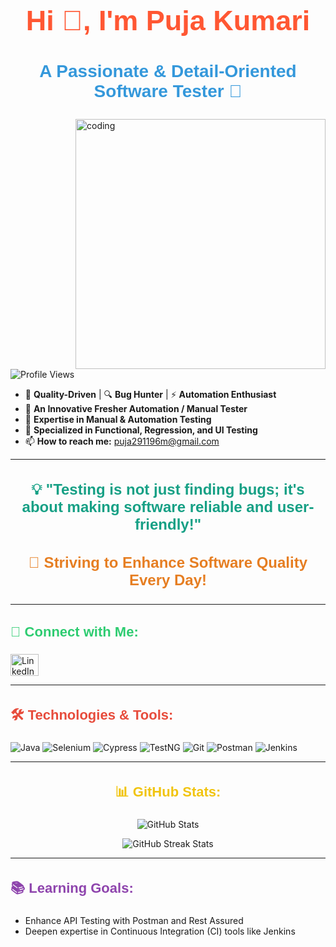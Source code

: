 <!-- Introduction -->
<h1 align="center" style="font-family: 'Cursive', sans-serif; font-size: 45px; color: #FF5733;">Hi 👋, I'm Puja Kumari</h1>
<h3 align="center" style="font-family: 'Cursive', sans-serif; font-size: 28px; color: #3498db;">A Passionate & Detail-Oriented Software Tester 🚀</h3>

<img align="right" alt="coding" width="400" src="https://media.giphy.com/media/qgQUggAC3Pfv687qPC/giphy.gif">

<!-- Profile Views -->
<p align="left"> 
    <img src="https://komarev.com/ghpvc/?username=PujaKumari-123&label=Profile%20views&color=0e75b6&style=flat" alt="Profile Views" /> 
</p>

- 🧐 **Quality-Driven** | 🔍 **Bug Hunter** | ⚡ **Automation Enthusiast**
- 💼 **An Innovative Fresher Automation / Manual Tester**
- 🎯 **Expertise in Manual & Automation Testing**
- 📌 **Specialized in Functional, Regression, and UI Testing**
- 📫 **How to reach me:** [puja291196m@gmail.com](mailto:puja291196m@gmail.com)

---

<h3 align="center" style="font-family: 'Cursive', sans-serif; font-size: 24px; color: #16a085;">💡 "Testing is not just finding bugs; it's about making software reliable and user-friendly!"</h3>

<h3 align="center" style="font-family: 'Cursive', sans-serif; font-size: 24px; color: #e67e22;">🚀 Striving to Enhance Software Quality Every Day!</h3>

---

<!-- Connect with Me -->
<h3 align="left" style="font-family: 'Cursive', sans-serif; font-size: 22px; color: #2ecc71;">🔗 Connect with Me:</h3>
<p align="left">
    <a href="https://www.linkedin.com/in/puja-kumari-811163328" target="_blank">
        <img align="center" src="https://raw.githubusercontent.com/rahuldkjain/github-profile-readme-generator/master/src/images/icons/Social/linked-in-alt.svg" alt="LinkedIn" height="35" width="45" />
    </a>
</p>

---

<!-- Technologies & Tools -->
<h3 align="left" style="font-family: 'Cursive', sans-serif; font-size: 22px; color: #e74c3c;">🛠️ Technologies & Tools:</h3>
<p align="left">
    <img src="https://img.shields.io/badge/Java-%23ED8B00?style=flat&logo=java&logoColor=white" alt="Java"/>
    <img src="https://img.shields.io/badge/Selenium-%23DC9A2D?style=flat&logo=selenium&logoColor=white" alt="Selenium"/>
    <img src="https://img.shields.io/badge/Cypress-%23303E3F?style=flat&logo=cypress&logoColor=white" alt="Cypress"/>
    <img src="https://img.shields.io/badge/TestNG-%2300B2B8?style=flat&logo=testng&logoColor=white" alt="TestNG"/>
    <img src="https://img.shields.io/badge/Git-%23F14E32?style=flat&logo=git&logoColor=white" alt="Git"/>
    <img src="https://img.shields.io/badge/Postman-%23FF6C37?style=flat&logo=postman&logoColor=white" alt="Postman"/>
    <img src="https://img.shields.io/badge/Jenkins-%23D24939?style=flat&logo=jenkins&logoColor=white" alt="Jenkins"/>
</p>

---

<!-- GitHub Stats -->
<h3 align="center" style="font-family: 'Cursive', sans-serif; font-size: 22px; color: #f1c40f;">📊 GitHub Stats:</h3>
<p align="center">
    <img align="center" src="https://github-readme-stats.vercel.app/api?username=PujaKumari-123&show_icons=true&theme=radical" alt="GitHub Stats" />
</p>
<p align="center">
    <img align="center" src="https://github-readme-streak-stats.herokuapp.com/?user=PujaKumari-123&theme=radical" alt="GitHub Streak Stats" />
</p>

---

<!-- Learning Goals -->
<h3 align="left" style="font-family: 'Cursive', sans-serif; font-size: 22px; color: #8e44ad;">📚 Learning Goals:</h3>
<ul>
    <li>Enhance API Testing with Postman and Rest Assured</li>
    <li>Deepen expertise in Continuous Integration (CI) tools like Jenkins</li>
</ul>
